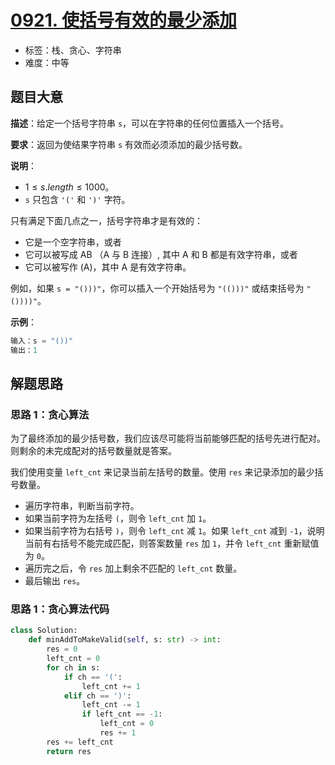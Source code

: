 # [0921. 使括号有效的最少添加](https://leetcode.cn/problems/minimum-add-to-make-parentheses-valid/)

- 标签：栈、贪心、字符串
- 难度：中等

## 题目大意

**描述**：给定一个括号字符串 `s`，可以在字符串的任何位置插入一个括号。

**要求**：返回为使结果字符串 `s` 有效而必须添加的最少括号数。

**说明**：

- $1 \le s.length \le 1000$。
- `s` 只包含 `'('` 和 `')'` 字符。

只有满足下面几点之一，括号字符串才是有效的：

- 它是一个空字符串，或者
- 它可以被写成 AB （A 与 B 连接）, 其中 A 和 B 都是有效字符串，或者
- 它可以被写作 (A)，其中 A 是有效字符串。

例如，如果 `s = "()))"`，你可以插入一个开始括号为 `"(()))"` 或结束括号为 `"())))"`。

**示例**：

```Python
输入：s = "())"
输出：1
```

## 解题思路

### 思路 1：贪心算法

为了最终添加的最少括号数，我们应该尽可能将当前能够匹配的括号先进行配对。则剩余的未完成配对的括号数量就是答案。

我们使用变量 `left_cnt` 来记录当前左括号的数量。使用 `res` 来记录添加的最少括号数量。

- 遍历字符串，判断当前字符。
- 如果当前字符为左括号 `(`，则令 `left_cnt` 加 `1`。
- 如果当前字符为右括号 `)`，则令 `left_cnt` 减 `1`。如果 `left_cnt` 减到 `-1`，说明当前有右括号不能完成匹配，则答案数量 `res` 加 `1`，并令 `left_cnt` 重新赋值为 `0`。
- 遍历完之后，令 `res` 加上剩余不匹配的 `left_cnt` 数量。
- 最后输出 `res`。

### 思路 1：贪心算法代码

```Python
class Solution:
    def minAddToMakeValid(self, s: str) -> int:
        res = 0
        left_cnt = 0
        for ch in s:
            if ch == '(':
                left_cnt += 1
            elif ch == ')':
                left_cnt -= 1
                if left_cnt == -1:
                    left_cnt = 0
                    res += 1
        res += left_cnt
        return res
```
